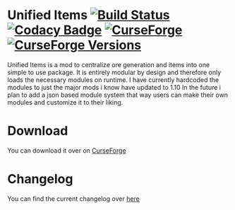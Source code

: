 # Unified Items  [![Build Status](http://chazwarp923.tech/jenkins/job/Unified%20Items/badge/icon)](http://chazwarp923.tech/jenkins/job/Unified%20Items/) [![Codacy Badge](https://api.codacy.com/project/badge/Grade/0a2720ed1a624d99ab943bdcb90e553b)](https://www.codacy.com/app/chazwarp923/Unified-Items?utm_source=github.com&amp;utm_medium=referral&amp;utm_content=chazwarp923/Unified-Items&amp;utm_campaign=Badge_Grade) [![CurseForge](http://cf.way2muchnoise.eu/full_63346_Downloads.svg)](http://minecraft.curseforge.com/projects/unified-items) [![CurseForge Versions](http://cf.way2muchnoise.eu/versions/For%20MC_63346_all.svg)](http://minecraft.curseforge.com/projects/unified-items) 
Unified Items is a mod to centralize ore generation and items into one simple to use package.
It is entirely modular by design and therefore only loads the necessary modules on runtime.
I have currently hardcoded the modules to just the major mods i know have updated to 1.10
In the future i plan to add a json based module system that way users can make their own modules and customize it to their liking.

# Download
You can download it over on [CurseForge](http://minecraft.curseforge.com/projects/unified-items)

# Changelog
You can find the current changelog over [here](http://chazwarp923.tech/jenkins/job/Unified%20Items/ws/CHANGELOG.md/*view*/)
